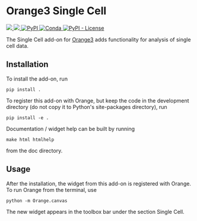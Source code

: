 Orange3 Single Cell
======================

<a href="https://dev.azure.com/orange-biolab/orange3-singlecell/">
  <img src="https://dev.azure.com/orange-biolab/orange3-singlecell/_apis/build/status/CI%20Pipeline?branchName=master" />
</a>

<a href="https://codecov.io/gh/biolab/orange3-single-cell">
  <img src="https://codecov.io/gh/biolab/orange3-single-cell/branch/master/graph/badge.svg" />
</a>

<a href="https://pypi.org/project/Orange3-SingleCell/">
  <img alt="PyPI" src="https://img.shields.io/pypi/v/orange3-singlecell.svg" />
</a>

<a href="https://anaconda.org/conda-forge/orange3-singlecell">
  <img alt="Conda" src="https://img.shields.io/conda/v/conda-forge/orange3-singlecell.svg" />
</a>

<a href="https://pypi.org/project/Orange3-SingleCell/">
  <img alt="PyPI - License" src="https://img.shields.io/pypi/l/orange3-singlecell.svg" />
</a>

The Single Cell add-on for [Orange3](http://orange.biolab.si) adds functionality for analysis of single cell data.

Installation
------------

To install the add-on, run

    pip install .

To register this add-on with Orange, but keep the code in the development directory (do not copy it to 
Python's site-packages directory), run

    pip install -e .

Documentation / widget help can be built by running

    make html htmlhelp

from the doc directory.

Usage
-----

After the installation, the widget from this add-on is registered with Orange. To run Orange from the terminal,
use

    python -m Orange.canvas

The new widget appears in the toolbox bar under the section Single Cell.
